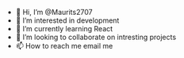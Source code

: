 - 👋 Hi, I’m @Maurits2707
- 👀 I’m interested in development
- 🌱 I’m currently learning React
- 💞️ I’m looking to collaborate on intresting projects
- 📫 How to reach me email me

<!---
Maurits2707/Maurits2707 is a ✨ special ✨ repository because its `README.md` (this file) appears on your GitHub profile.
You can click the Preview link to take a look at your changes.
--->

